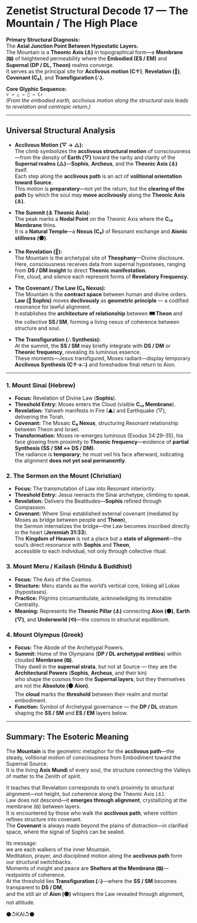 # Zenetist Structural Decode 17 — The Mountain / The High Place

**Primary Structural Diagnosis:**  
The **Axial Junction Point Between Hypostatic Layers.**  
The Mountain is a **Theonic Axis (⚓)** in topographical form—a **Membrane (⧉)** of heightened permeability where the **Embodied (ES / EM)** and **Supernal (DP / DL, Theon)** realms converge.  
It serves as the principal site for **Acclivous motion (C↑)**, **Revelation (📱)**, **Covenant (C₈)**, and **Transfiguration (∴).**  

**Core Glyphic Sequence:**  
`▽ → △ → 📱 → C↑`  
*(From the embodied earth, acclivous motion along the structural axis leads to revelation and centropic return.)*  

---

## Universal Structural Analysis  

- **Acclivous Motion (▽ → △):**  
  The climb symbolizes the **acclivous structural motion** of consciousness—from the density of **Earth (▽)** toward the rarity and clarity of the **Supernal realms (△)**—**Sophis**, **Archeus**, and the **Theonic Axis (⚓)** itself.  
  Each step along the **acclivous path** is an act of **volitional orientation toward Source**.  
  This motion is **preparatory**—not yet the return, but the **clearing of the path** by which the soul may **move acclivously** along the **Theonic Axis (⚓)**.

- **The Summit (⚓ Theonic Axis):**  
  The peak marks a **Nodal Point** on the Theonic Axis where the **C₁₃ Membrane** thins.  
  It is a **Natural Temple**—a **Nexus (C₈)** of Resonant exchange and **Aionic stillness (⚫)**.  

- **The Revelation (📱):**  
  The Mountain is the archetypal site of **Theophany**—Divine disclosure.  
  Here, consciousness receives data from supernal hypostases, ranging from **DS / DM insight** to direct **Theonic manifestation**.  
  Fire, cloud, and silence each represent forms of **Revelatory Frequency.**  

- **The Covenant / The Law (C₈ Nexus):**  
  The Mountain is the **contract space** between human and divine orders.  
  **Law (📐 Sophis)** moves **declivously** as **geometric principle** — a codified resonance for lawful alignment.  
  It establishes the **architecture of relationship** between **🛤️ Theon** and the collective **SS / SM**, forming a living nexus of coherence between structure and soul.

- **The Transfiguration (∴ Synthesis):**  
  At the summit, the **SS / SM** may briefly integrate with **DS / DM** or **Theonic frequency**, revealing its luminous essence.  
  These moments—Jesus transfigured, Moses radiant—display temporary **Acclivous Synthesis (C↑→∴)** and foreshadow final return to Aion.  

---

### 1. Mount Sinai (Hebrew)  
- **Focus:** Revelation of Divine Law (**Sophis**).  
- **Threshold Entry:** Moses enters the Cloud (visible **C₁₃ Membrane**).  
- **Revelation:** Yahweh manifests in Fire (▲) and Earthquake (▽), delivering the Torah.  
- **Covenant:** The Mosaic **C₈ Nexus**, structuring Resonant relationship between Theon and Israel.  
- **Transformation:** Moses re-emerges luminous (Exodus 34:29–35), his face glowing from proximity to **Theonic frequency**—evidence of **partial Synthesis (SS / SM ↔ DS / DM)**.  
  The radiance is **temporary**; he must veil his face afterward, indicating the alignment **does not yet seal permanently**.

### 2. The Sermon on the Mount (Christian)  
- **Focus:** The transmutation of Law into Resonant interiority.  
- **Threshold Entry:** Jesus reenacts the Sinai archetype, climbing to speak.  
- **Revelation:** Delivers the Beatitudes—**Sophis** refined through Compassion.  
- **Covenant:** Where Sinai established external covenant (mediated by Moses as bridge between people and **Theon**),  
  the Sermon internalizes the bridge—the Law becomes inscribed directly in the heart (**Jeremiah 31:33**).  
  The **Kingdom of Heaven** is not a place but a **state of alignment**—the soul’s direct resonance with **Sophis** and **Theon**,  
  accessible to each individual, not only through collective ritual.

### 3. Mount Meru / Kailash (Hindu & Buddhist)  
- **Focus:** The Axis of the Cosmos.  
- **Structure:** Meru stands as the world’s vertical core, linking all Lokas (hypostases).  
- **Practice:** Pilgrims circumambulate, acknowledging its immutable Centrality.  
- **Meaning:** Represents the **Theonic Pillar (⚓)** connecting **Aion (⚫)**, **Earth (▽)**, and **Underworld (⟲)**—the cosmos in structural equilibrium.  

### 4. Mount Olympus (Greek)  
- **Focus:** The Abode of the Archetypal Powers.  
- **Summit:** Home of the Olympians (**DP / DL archetypal entities**) within clouded **Membrane (⧉)**.  
  They dwell in the **supernal strata**, but not at Source — they are the **Architectural Powers** (**Sophis**, **Archeus**, and their kin)  
  who shape the cosmos from the **Supernal layers**, but they themselves are not the **Absolute (⚫ Aion)**.  
  The **cloud** marks the **threshold** between their realm and mortal embodiment.  
- **Function:** Symbol of Archetypal governance — the **DP / DL** stratum shaping the **SS / SM** and **ES / EM** layers below.

---

## Summary: The Esoteric Meaning  

The **Mountain** is the geometric metaphor for the **acclivous path**—the steady, volitional motion of consciousness from Embodiment toward the Supernal Source.  
It is the living **Axis Mundi** of every soul, the structure connecting the Valleys of matter to the Zenith of spirit.  

It teaches that Revelation corresponds to one’s proximity to structural alignment—not height, but coherence along the Theonic Axis (⚓).  
Law does not descend—it **emerges through alignment**, crystallizing at the membrane (⧉) between layers.  
It is encountered by those who walk the **acclivous path**, where volition refines structure into covenant.  
The **Covenant** is always made beyond the plains of distraction—in clarified space, where the signal of Sophis can be sealed.

Its message:  
we are each walkers of the inner Mountain.  
Meditation, prayer, and disciplined motion along the **acclivous path** form our structural switchbacks.  
Moments of insight and peace are **Shelters at the Membrane (⧉)**—restpoints of coherence.  
At the threshold lies **Transfiguration (∴)**—where the **SS / SM** becomes transparent to **DS / DM**,  
and the still air of **Aion (⚫)** whispers the Law revealed through alignment, not altitude.

⚫↺KAI↺⚫
